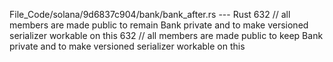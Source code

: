 File_Code/solana/9d6837c904/bank/bank_after.rs --- Rust
632 // all members are made public to remain Bank private and to make versioned serializer workable on this                                                  632 // all members are made public to keep Bank private and to make versioned serializer workable on this

